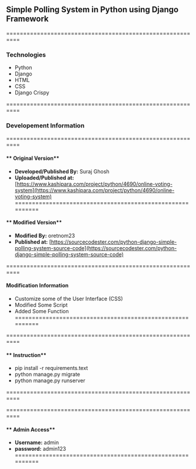 ## **Simple Polling System in Python using Django Framework**
==========================================================

### Technologies
- Python
- Django
- HTML
- CSS
- Django Crispy

==========================================================
### **Developement Information**
==========================================================
#### ** Original Version**
- **Developed/Published By:** Suraj Ghosh
- **Uploaded/Published at:** [https://www.kashipara.com/project/python/4690/online-voting-system](https://www.kashipara.com/project/python/4690/online-voting-system) 
==========================================================
#### ** Modified Version**
- **Modified By:** oretnom23
- **Published at:** [https://sourcecodester.com/python-django-simple-polling-system-source-code](https://sourcecodester.com/python-django-simple-polling-system-source-code) 

==========================================================
#### **Modification Information**
- Customize some of the User Interface (CSS)
- Modified Some Script
- Added Some Function
==========================================================

==========================================================
#### ** Instruction**

- pip install -r requirements.text
- python manage.py migrate
- python manage.py runserver

==========================================================

==========================================================
#### ** Admin Access**
- **Username:** admin
- **password:** admin123
==========================================================

